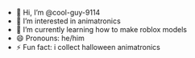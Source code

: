 - 👋 Hi, I’m @cool-guy-9114
- 👀 I’m interested in animatronics
- 🌱 I’m currently learning how to make roblox models
- 😄 Pronouns: he/him
- ⚡ Fun fact: i collect halloween animatronics

<!---
cool-guy-9114/cool-guy-9114 is a ✨ special ✨ repository because its `README.md` (this file) appears on your GitHub profile.
You can click the Preview link to take a look at your changes.
--->
